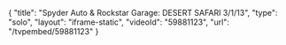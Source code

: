 {
    "title": "Spyder Auto & Rockstar Garage: DESERT SAFARI 3\/1\/13",
    "type": "solo",
    "layout": "iframe-static",
    "videoId": "59881123",
    "url": "\/tvpembed\/59881123"
}